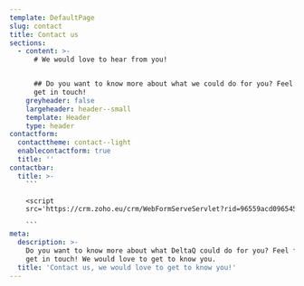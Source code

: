 ```yaml
---
template: DefaultPage
slug: contact
title: Contact us
sections:
  - content: >-
      # We would love to hear from you!


      ## Do you want to know more about what we could do for you? Feel free to
      get in touch!
    greyheader: false
    largeheader: header--small
    template: Header
    type: header
contactform:
  contacttheme: contact--light
  enablecontactform: true
  title: ''
contactbar:
  title: >-
    ```

    <script
    src='https://crm.zoho.eu/crm/WebFormServeServlet?rid=96559acd096545679ce7a67882ffe1bbc1566e2141b572d26931ac7fdfddf9bdgid6a0445a9ff00e12d39b7c1ecac528f6bb44e1fb303302194924c2b307d230013&script=$sYG'></script>

    ```
meta:
  description: >-
    Do you want to know more about what DeltaQ could do for you? Feel free to
    get in touch! We would love to get to know you.
  title: 'Contact us, we would love to get to know you!'
---
```


